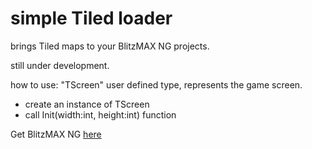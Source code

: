 <h1> simple Tiled loader </h1>
<p>
brings Tiled maps to your BlitzMAX NG projects.
</p>

<p>
still under development.
</p>

<p>
how to use:
 "TScreen" user defined type, represents the game screen.
<ul>
<li>create an instance of TScreen</li>
<li>call Init(width:int, height:int) function</li>
</ul>

</p>

<p>
Get BlitzMAX NG <a href="https://blitzmax.org/">here</a>
</p>